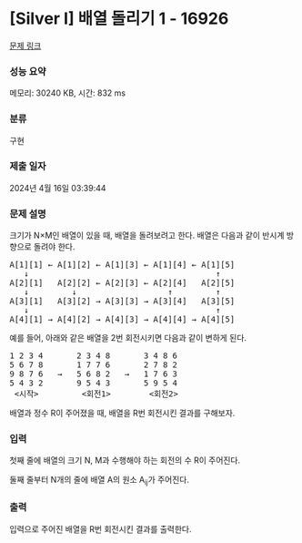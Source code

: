 # [Silver I] 배열 돌리기 1 - 16926 

[문제 링크](https://www.acmicpc.net/problem/16926) 

### 성능 요약

메모리: 30240 KB, 시간: 832 ms

### 분류

구현

### 제출 일자

2024년 4월 16일 03:39:44

### 문제 설명

<p>크기가 N×M인 배열이 있을 때, 배열을 돌려보려고 한다. 배열은 다음과 같이 반시계 방향으로 돌려야 한다.</p>

<pre>A[1][1] ← A[1][2] ← A[1][3] ← A[1][4] ← A[1][5]
   ↓                                       ↑
A[2][1]   A[2][2] ← A[2][3] ← A[2][4]   A[2][5]
   ↓         ↓                   ↑         ↑
A[3][1]   A[3][2] → A[3][3] → A[3][4]   A[3][5]
   ↓                                       ↑
A[4][1] → A[4][2] → A[4][3] → A[4][4] → A[4][5]</pre>

<p>예를 들어, 아래와 같은 배열을 2번 회전시키면 다음과 같이 변하게 된다.</p>

<pre>1 2 3 4       2 3 4 8       3 4 8 6
5 6 7 8       1 7 7 6       2 7 8 2
9 8 7 6   →   5 6 8 2   →   1 7 6 3
5 4 3 2       9 5 4 3       5 9 5 4
 <시작>         <회전1>        <회전2></pre>

<p>배열과 정수 R이 주어졌을 때, 배열을 R번 회전시킨 결과를 구해보자.</p>

### 입력 

 <p>첫째 줄에 배열의 크기 N, M과 수행해야 하는 회전의 수 R이 주어진다.</p>

<p>둘째 줄부터 N개의 줄에 배열 A의 원소 A<sub>ij</sub>가 주어진다.</p>

### 출력 

 <p>입력으로 주어진 배열을 R번 회전시킨 결과를 출력한다.</p>

